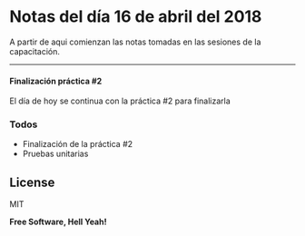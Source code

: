 # Notas del día 16 de abril del 2018

A partir de aqui comienzan las notas tomadas en las sesiones de la capacitación.
___

#### Finalización práctica #2

El día de hoy se continua con la práctica #2 para finalizarla


### Todos

 - Finalización de la práctica #2
 - Pruebas unitarias

License
----

MIT


**Free Software, Hell Yeah!**